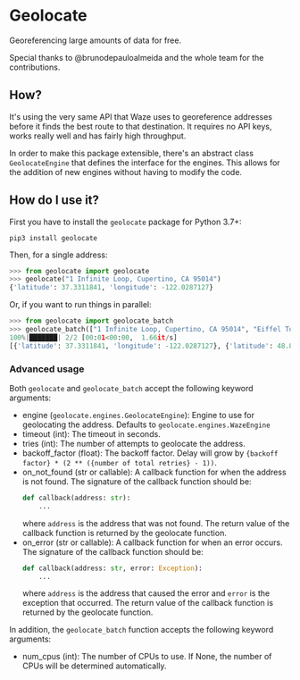# Geolocate

Georeferencing large amounts of data for free.

Special thanks to @brunodepauloalmeida and the whole team for the contributions.

## How?

It's using the very same API that Waze uses to georeference addresses before
it finds the best route to that destination. It requires no API keys, works
really well and has fairly high throughput.

In order to make this package extensible, there's an abstract class
`GeolocateEngine` that defines the interface for the engines. This allows
for the addition of new engines without having to modify the code.

## How do I use it?

First you have to install the `geolocate` package for Python 3.7+:

```
pip3 install geolocate
```

Then, for a single address:

```py
>>> from geolocate import geolocate
>>> geolocate("1 Infinite Loop, Cupertino, CA 95014")
{'latitude': 37.3311841, 'longitude': -122.0287127}
```

Or, if you want to run things in parallel:

```py
>>> from geolocate import geolocate_batch
>>> geolocate_batch(["1 Infinite Loop, Cupertino, CA 95014", "Eiffel Tower"])
100%|███████| 2/2 [00:01<00:00,  1.66it/s]
[{'latitude': 37.3311841, 'longitude': -122.0287127}, {'latitude': 48.8560934, 'longitude': 2.2930458}]
```

### Advanced usage

Both `geolocate` and `geolocate_batch` accept the following keyword arguments:

- engine (`geolocate.engines.GeolocateEngine`): Engine to use for
  geolocating the address. Defaults to `geolocate.engines.WazeEngine`
- timeout (int): The timeout in seconds.
- tries (int): The number of attempts to geolocate the address.
- backoff_factor (float): The backoff factor. Delay will grow by
  `{backoff factor} * (2 ** ({number of total retries} - 1))`.
- on_not_found (str or callable): A callback function for when the
  address is not found. The signature of the callback function
  should be:
  ```py
  def callback(address: str):
      ...
  ```
  where `address` is the address that was not found. The return
  value of the callback function is returned by the geolocate
  function.
- on_error (str or callable): A callback function for when an error
  occurs. The signature of the callback function should be:
  ```py
  def callback(address: str, error: Exception):
      ...
  ```
  where `address` is the address that caused the error and
  `error` is the exception that occurred. The return value of
  the callback function is returned by the geolocate function.

In addition, the `geolocate_batch` function accepts the following
keyword arguments:

- num_cpus (int): The number of CPUs to use. If None, the number of
  CPUs will be determined automatically.
